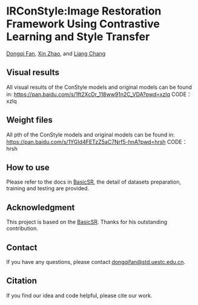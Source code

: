 # IRConStyle:Image Restoration Framework Using Contrastive Learning and Style Transfer  

[Dongqi Fan](https://scholar.google.com.hk/citations?user=P7gt5XYAAAAJ&hl=zh-CN), [Xin Zhao](https://scholar.google.com.hk/citations?user=iO2dQW4AAAAJ&hl=zh-CN), and [Liang Chang](https://scholar.google.com.hk/citations?hl=zh-CN&user=5pWnfJcAAAAJ)

## Visual results

All visual results of the ConStyle models and original models can be found in: https://pan.baidu.com/s/1ft2XcDr_118ww91n2C_VDA?pwd=xzlq  CODE：xzlq 


## Weight files

All pth of the ConStyle models and original models can be found in: https://pan.baidu.com/s/1YGId4FETzZ5aC7Nrf5-hnA?pwd=hrsh   CODE：hrsh 


## How to use

Please refer to the docs in [BasicSR](https://github.com/xinntao/BasicSR), the detail of datasets preparation, training and testing are provided.

## **Acknowledgment** 

This project is based on the [BasicSR](https://github.com/xinntao/BasicSR). Thanks for his outstanding contribution.

## Contact

If you have any questions, please contact dongqifan@std.uestc.edu.cn.

## Citation

If you find our idea and code helpful, please cite our work.



